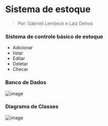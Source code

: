 # Sistema de estoque
> Por: Gabrieli Lembeck e Laiz Detros

### Sistema de controle básico de estoque
* Adicionar
* listar
* Editar
* Deletar
* Checar

### Banco de Dados
![image](https://github.com/user-attachments/assets/1d4f0069-8476-4dac-828a-87b5fca7fbf2)

### Diagrama de Classes
![image](https://github.com/user-attachments/assets/06f30ca7-f8cc-4f8a-b329-9b3ef9089266)



